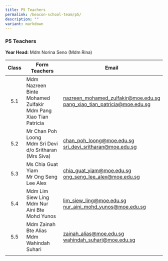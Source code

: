```yaml
---
title: P5 Teachers
permalink: /beacon-school-team/p5/
description: ""
variant: markdown
---
```

### P5 Teachers

**Year Head:** Mdm Norina Seno (Mdm Rina)

| **Class** | **Form Teachers** | **Email** |
|:---:|---|---|
| 5.1 | Mdm Nazreen Binte Mohamed Zulfakir  <br>Mdm Pang Xiao Tian Patricia | [nazreen\_mohamed\_zulfakir@moe.edu.sg](mailto:nazreen_mohamed_zulfakir@moe.edu.sg)  <br>[pang_xiao_tian_patricia@moe.edu.sg](mailto:pang_xiao_tian_patricia@moe.edu.sg)  |
| 5.2 | Mr Chan Poh Loong  <br>Mdm Sri Devi d/o Sritharan (Mrs Siva) | [chan\_poh\_loong@moe.edu.sg](mailto:chan_poh_loong@moe.edu.sg)  <br>[sri\_devi\_sritharan@moe.edu.sg](mailto:sri_devi_sritharan@moe.edu.sg)   |
| 5.3 | Ms Chia Guat Yiam  <br>Mr Ong Seng Lee Alex | [chia\_guat\_yiam@moe.edu.sg](mailto:chia_guat_yiam@moe.edu.sg)  <br>[ong\_seng\_lee\_alex@moe.edu.sg](mailto:ong_seng_lee_alex@moe.edu.sg)  |
| 5.4 | Mdm Lim Siew Ling  <br>Mdm Nur Aini Bte Mohd Yunos | [lim\_siew\_ling@moe.edu.sg](mailto:lim_siew_ling@moe.edu.sg)  <br>[nur\_aini\_mohd\_yunos@moe.edu.sg](mailto:nur_aini_mohd_yunos@moe.edu.sg)  |
| 5.5 | Mdm Zainah Bte Alias  <br>Mdm Wahindah Suhari | [zainah\_alias@moe.edu.sg](mailto:zainah_alias@moe.edu.sg)  <br>[wahindah\_suhari@moe.edu.sg](mailto:wahindah_suhari@moe.edu.sg)   |
|  |  |  |